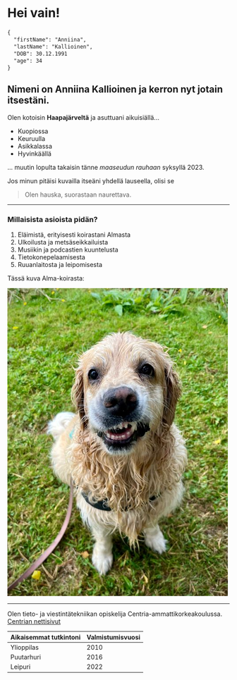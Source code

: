 # Hei vain!


```
{
  "firstName": "Anniina",
  "lastName": "Kallioinen",
  "DOB": 30.12.1991
  "age": 34
}
```


## Nimeni on Anniina Kallioinen ja kerron nyt jotain itsestäni.



Olen kotoisin **Haapajärveltä** ja asuttuani aikuisiällä...
- Kuopiossa
- Keuruulla
- Asikkalassa
- Hyvinkäällä
  
... muutin lopulta takaisin tänne *maaseudun rauhaan* syksyllä 2023.

Jos minun pitäisi kuvailla itseäni yhdellä lauseella, olisi se
> Olen hauska, suorastaan naurettava.

---


### Millaisista asioista pidän?
1. Eläimistä, erityisesti koirastani Almasta
2. Ulkoilusta ja metsäseikkailuista
3. Musiikin ja podcastien kuuntelusta
4. Tietokonepelaamisesta
5. Ruuanlaitosta ja leipomisesta

Tässä kuva Alma-koirasta:

![alt text](ammuli.jpg)

---

Olen tieto- ja viestintätekniikan opiskelija Centria-ammattikorkeakoulussa.
[Centrian nettisivut](https://net.centria.fi/)


| Aikaisemmat tutkintoni | Valmistumisvuosi |
| ----------- | ----------- |
| Ylioppilas | 2010 |
| Puutarhuri | 2016 |
| Leipuri | 2022 |
